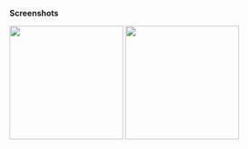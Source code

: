<b> Screenshots</b>
<p float="left">
<img src="../../Screenshot/android1.jpg" width="200">
 <img src="../../Screenshot/android2.jpg" width="200">

 </p>
